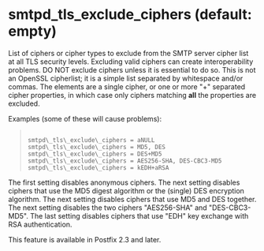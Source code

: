# smtpd_tls_exclude_ciphers (default: empty)
 List of ciphers or cipher types to exclude from the SMTP server
cipher list at all TLS security levels. Excluding valid ciphers
can create interoperability problems. DO NOT exclude ciphers unless it
is essential to do so. This is not an OpenSSL cipherlist; it is a simple
list separated by whitespace and/or commas. The elements are a single
cipher, or one or more "+" separated cipher properties, in which case
only ciphers matching **all** the properties are excluded. 


 Examples (some of these will cause problems): 



> 
> 
> ```
> 
> smtpd\_tls\_exclude\_ciphers = aNULL
> smtpd\_tls\_exclude\_ciphers = MD5, DES
> smtpd\_tls\_exclude\_ciphers = DES+MD5
> smtpd\_tls\_exclude\_ciphers = AES256-SHA, DES-CBC3-MD5
> smtpd\_tls\_exclude\_ciphers = kEDH+aRSA
> 
> ```
> 
> 


 The first setting disables anonymous ciphers. The next setting
disables ciphers that use the MD5 digest algorithm or the (single) DES
encryption algorithm. The next setting disables ciphers that use MD5 and
DES together. The next setting disables the two ciphers "AES256-SHA"
and "DES-CBC3-MD5". The last setting disables ciphers that use "EDH"
key exchange with RSA authentication. 


 This feature is available in Postfix 2.3 and later. 


